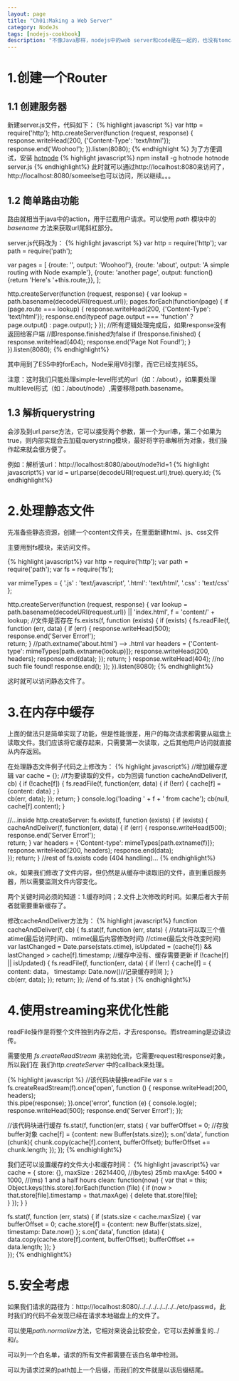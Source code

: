 ```yaml
---
layout: page
title: "Ch01:Making a Web Server"
category: NodeJs
tags: [nodejs-cookbook]
description: "不像Java那样，nodejs中的web server和code是在一起的，也没有tomcat那么复杂的配置。通过几行代码就可以启动服务器。"
---
```


# 1.创建一个Router

## 1.1 创建服务器
新建server.js文件，代码如下：
{% highlight javascript %}
var http = require('http');
http.createServer(function (request, response) {
	response.writeHead(200, {'Content-Type': 'text/html'}); 
	response.end('Woohoo!');
}).listen(8080);
{% endhighlight %}
为了方便调试，安装 [hotnode]()
{% highlight javascript%}
npm install -g hotnode
hotnode server.js
{% endhighlight%}
此时就可以通过http://localhost:8080来访问了，http://localhost:8080/someelse也可以访问，所以继续。。。

## 1.2 简单路由功能
路由就相当于java中的action，用于拦截用户请求。可以使用 *path* 模块中的 *basename* 方法来获取url尾斜杠部分。

server.js代码改为：
{% highlight javascript %}
var http = require('http');
var path = require('path');

var pages = [
  {route: '', output: 'Woohoo!'},
  {route: 'about', output: 'A simple routing with Node example'},
  {route: 'another page', output: function() {return 'Here\'s '+this.route;}},
];

http.createServer(function (request, response) {
  var lookup = path.basename(decodeURI(request.url));
  pages.forEach(function(page) {
    if (page.route === lookup) {
      response.writeHead(200, {'Content-Type': 'text/html'});
      response.end(typeof page.output === 'function'
                   ? page.output() : page.output);
    }
  });
  //所有逻辑处理完成后，如果response没有返回给客户端
  //即response.finished为false
  if (!response.finished) {
     response.writeHead(404);
     response.end('Page Not Found!');
  }
}).listen(8080);
{% endhighlight%}

其中用到了ES5中的forEach，Node采用V8引擎，而它已经支持ES5。

注意：这时我们只能处理simple-level形式的url（如：/about），如果要处理multilevel形式（如：/about/node）,需要移除path.basename。

## 1.3 解析querystring
会涉及到url.parse方法，它可以接受两个参数，第一个为url串，第二个如果为true，则内部实现会去加载querystring模块，最好将字符串解析为对象，我们操作起来就会很方便了。

例如：解析该url：http://localhost:8080/about/node?id=1
{% highlight javascript%}
var id = url.parse(decodeURI(request.url),true).query.id;
{% endhighlight%}

# 2.处理静态文件
先准备些静态资源，创建一个content文件夹，在里面新建html、js、css文件

主要用到fs模块，来访问文件。

{% highlight javascript%}
var http = require('http');
var path = require('path');
var fs = require('fs');

var mimeTypes = {
  '.js' : 'text/javascript',
  '.html': 'text/html',
  '.css' : 'text/css'
};

http.createServer(function (request, response) {
  var lookup = path.basename(decodeURI(request.url)) || 'index.html',
    f = 'content/' + lookup;
  //文件是否存在
  fs.exists(f, function (exists) {
    if (exists) {
      fs.readFile(f, function (err, data) {
        if (err) { response.writeHead(500);
          response.end('Server Error!');  
          return;
        }
        //path.extname('about.html') --> .html
        var headers = {'Content-type': mimeTypes[path.extname(lookup)]};
        response.writeHead(200, headers);
        response.end(data);
      });
      return;
    }
    response.writeHead(404); //no such file found!
    response.end();
  });
}).listen(8080);
{% endhighlight%}

这时就可以访问静态文件了。

# 3.在内存中缓存
上面的做法只是简单实现了功能，但是性能很差，用户的每次请求都需要从磁盘上读取文件。我们应该将它缓存起来，只需要第一次读取，之后其他用户访问就直接从内存返回。

在处理静态文件例子代码之上修改为：
{% highlight javascript%}
//增加缓存逻辑
var cache = {};
//f为要读取的文件，cb为回调 
function cacheAndDeliver(f, cb) {
  if (!cache[f]) {
    fs.readFile(f, function(err, data) {
      if (!err) {
        cache[f] = {content: data} ;
      }     
      cb(err, data);
    });
    return;
  }
  console.log('loading ' + f + ' from cache');
  cb(null, cache[f].content);
}

//...inside http.createServer:
fs.exists(f, function (exists) {
    if (exists) {
      cacheAndDeliver(f, function(err, data) {
        if (err) { response.writeHead(500);
          response.end('Server Error!');  
          return; 
        }
        var headers = {'Content-type': mimeTypes[path.extname(f)]};
        response.writeHead(200, headers);
        response.end(data);      
      });
      return;
    }
//rest of fs.exists code (404 handling)...
{% endhighlight%}

ok，如果我们修改了文件内容，但仍然是从缓存中读取旧的文件，直到重启服务器，所以需要监测文件内容变化。

两个关键时间必须的知道：1.缓存时间；2.文件上次修改的时间。如果后者大于前者就需要重新缓存了。

修改cacheAndDeliver方法为：
{% highlight javascript%}
function cacheAndDeliver(f, cb) {
  fs.stat(f, function (err, stats) {
    //stats可以取三个值atime(最后访问时间)、mtime(最后内容修改时间)
    //ctime(最后文件改变时间)
    var lastChanged = Date.parse(stats.ctime),
        isUpdated = (cache[f]) && lastChanged  > cache[f].timestamp;
    //缓存中没有、缓存需要更新
    if (!cache[f] || isUpdated) {
      fs.readFile(f, function(err, data) {
        if (!err) {
          cache[f] = {
            content: data，
            timestamp: Date.now()//记录缓存时间
          };
        }     
        cb(err, data);
      });
      return;
  }); //end of fs.stat
}
{% endhighlight%}

# 4.使用streaming来优化性能
readFile操作是将整个文件独到内存之后，才去response。而streaming是边读边传。

需要使用 *fs.createReadStream* 来初始化流，它需要request和response对象，所以我们在 我们*http.createServer* 中的callback来处理。

{% highlight javascript %}
//该代码块替换readFile
var s = fs.createReadStream(f).once('open', function () {
    response.writeHead(200, headers);      
    this.pipe(response);
}).once('error', function (e) {
    console.log(e);
    response.writeHead(500);
    response.end('Server Error!');
});

//该代码块进行缓存
fs.stat(f, function(err, stats) {
  var bufferOffset = 0;
  //存放buffer对象
  cache[f] = {content: new Buffer(stats.size)};
  s.on('data', function (chunk){
    chunk.copy(cache[f].content, bufferOffset);
    bufferOffset += chunk.length;
  });
});
{% endhighlight%}

我们还可以设置缓存的文件大小和缓存时间：
{% highlight javascript%}
var cache = {
  store: {},
  maxSize : 26214400, //(bytes) 25mb
  maxAge: 5400 * 1000, //(ms) 1 and a half hours
  clean: function(now) {
      var that = this;
      Object.keys(this.store).forEach(function (file) {
        if (now > that.store[file].timestamp + that.maxAge) {
          delete that.store[file];      
        }
      });
  }
}

fs.stat(f, function (err, stats) {
  if (stats.size < cache.maxSize) {
    var bufferOffset = 0;
    cache.store[f] = {content: new Buffer(stats.size),
        timestamp: Date.now() };
    s.on('data', function (data) {
      data.copy(cache.store[f].content, bufferOffset);
      bufferOffset += data.length;
    });
  }  
});
{% endhighlight%}
# 5.安全考虑

如果我们请求的路径为：http://localhost:8080/../../../../../../../etc/passwd，此时我们的代码不会发现已经在请求本地磁盘上的文件了。

可以使用*path.normalize*方法，它相对来说会比较安全，它可以去掉重复的../和/。

可以列一个白名单，请求的所有文件都需要在该白名单中检测。

可以为请求过来的path加上一个后缀，而我们的文件就是以该后缀结尾。







